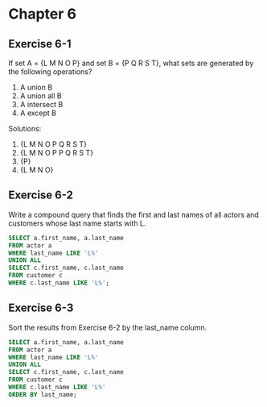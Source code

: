 # Chapter 6

## Exercise 6-1

If set A = {L M N O P} and set B = {P Q R S T}, what sets are generated
by the following operations?

1. A union B
1. A union all B
1. A intersect B
1. A except B

Solutions:

1. {L M N O P Q R S T}
1. {L M N O P P Q R S T}
1. {P}
1. {L M N O}

## Exercise 6-2

Write a compound query that finds the first and last names of all actors
and customers whose last name starts with L.

```sql
SELECT a.first_name, a.last_name
FROM actor a
WHERE last_name LIKE 'L%'
UNION ALL
SELECT c.first_name, c.last_name
FROM customer c
WHERE c.last_name LIKE 'L%';
```

## Exercise 6-3

Sort the results from Exercise 6-2 by the last_name column.

```sql
SELECT a.first_name, a.last_name
FROM actor a
WHERE last_name LIKE 'L%'
UNION ALL
SELECT c.first_name, c.last_name
FROM customer c
WHERE c.last_name LIKE 'L%'
ORDER BY last_name;
```
